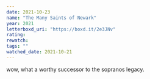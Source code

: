 ```yaml
---
date: 2021-10-23
name: "The Many Saints of Newark"
year: 2021
letterboxd_uri: "https://boxd.it/2e3JNv"
rating: 
rewatch: 
tags: ""
watched_date: 2021-10-21
---
```


wow, what a worthy successor to the sopranos legacy.
